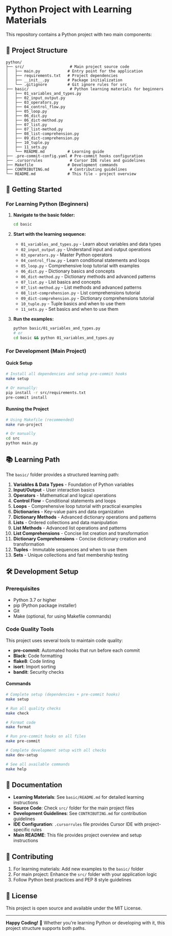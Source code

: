 # Python Project with Learning Materials

This repository contains a Python project with two main components:

## 📁 Project Structure

```
python/
├── src/                    # Main project source code
│   ├── main.py            # Entry point for the application
│   ├── requirements.txt   # Project dependencies
│   ├── __init__.py        # Package initialization
│   └── .gitignore         # Git ignore rules for src
├── basic/                  # Python learning materials for beginners
│   ├── 01_variables_and_types.py
│   ├── 02_input_output.py
│   ├── 03_operators.py
│   ├── 04_control_flow.py
│   ├── 05_loop.py
│   ├── 06_dict.py
│   ├── 06_dict-method.py
│   ├── 07_list.py
│   ├── 07_list-method.py
│   ├── 08_list-comprehension.py
│   ├── 09_dict-comprehension.py
│   ├── 10_tuple.py
│   ├── 11_sets.py
│   └── README.md          # Learning guide
├── .pre-commit-config.yaml # Pre-commit hooks configuration
├── .cursorrules            # Cursor IDE rules and guidelines
├── Makefile               # Development commands
├── CONTRIBUTING.md         # Contributing guidelines
└── README.md              # This file - project overview
```

## 🚀 Getting Started

### For Learning Python (Beginners)

1. **Navigate to the basic folder:**
   ```bash
   cd basic
   ```

2. **Start with the learning sequence:**
   - `01_variables_and_types.py` - Learn about variables and data types
   - `02_input_output.py` - Understand input and output operations
   - `03_operators.py` - Master Python operators
   - `04_control_flow.py` - Learn conditional statements and loops
   - `05_loop.py` - Comprehensive loop tutorial with examples
   - `06_dict.py` - Dictionary basics and concepts
   - `06_dict-method.py` - Dictionary methods and advanced patterns
   - `07_list.py` - List basics and concepts
   - `07_list-method.py` - List methods and advanced patterns
   - `08_list-comprehension.py` - List comprehensions tutorial
   - `09_dict-comprehension.py` - Dictionary comprehensions tutorial
   - `10_tuple.py` - Tuple basics and when to use them
   - `11_sets.py` - Set basics and when to use them

3. **Run the examples:**
   ```bash
   python basic/01_variables_and_types.py
   # or
   cd basic && python 01_variables_and_types.py
   ```

### For Development (Main Project)

#### Quick Setup

```bash
# Install all dependencies and setup pre-commit hooks
make setup

# Or manually:
pip install -r src/requirements.txt
pre-commit install
```

#### Running the Project

```bash
# Using Makefile (recommended)
make run-project

# Or manually
cd src
python main.py
```

## 📚 Learning Path

The `basic/` folder provides a structured learning path:

1. **Variables & Data Types** - Foundation of Python variables
2. **Input/Output** - User interaction basics
3. **Operators** - Mathematical and logical operations
4. **Control Flow** - Conditional statements and loops
5. **Loops** - Comprehensive loop tutorial with practical examples
6. **Dictionaries** - Key-value pairs and data organization
7. **Dictionary Methods** - Advanced dictionary operations and patterns
8. **Lists** - Ordered collections and data manipulation
9. **List Methods** - Advanced list operations and patterns
10. **List Comprehensions** - Concise list creation and transformation
11. **Dictionary Comprehensions** - Concise dictionary creation and transformation
12. **Tuples** - Immutable sequences and when to use them
13. **Sets** - Unique collections and fast membership testing

## 🛠️ Development Setup

### Prerequisites

- Python 3.7 or higher
- pip (Python package installer)
- Git
- Make (optional, for using Makefile commands)

### Code Quality Tools

This project uses several tools to maintain code quality:

- **pre-commit**: Automated hooks that run before each commit
- **Black**: Code formatting
- **flake8**: Code linting
- **isort**: Import sorting
- **bandit**: Security checks

#### Commands

```bash
# Complete setup (dependencies + pre-commit hooks)
make setup

# Run all quality checks
make check

# Format code
make format

# Run pre-commit hooks on all files
make pre-commit

# Complete development setup with all checks
make dev-setup

# See all available commands
make help
```

## 📖 Documentation

- **Learning Materials**: See `basic/README.md` for detailed learning instructions
- **Source Code**: Check `src/` folder for the main project files
- **Development Guidelines**: See `CONTRIBUTING.md` for contribution guidelines
- **IDE Configuration**: `.cursorrules` file provides Cursor IDE with project-specific rules
- **Main README**: This file provides project overview and setup instructions

## 🤝 Contributing

1. For learning materials: Add new examples to the `basic/` folder
2. For main project: Enhance the `src/` folder with your application logic
3. Follow Python best practices and PEP 8 style guidelines

## 📝 License

This project is open source and available under the MIT License.

---

**Happy Coding!** 🐍 Whether you're learning Python or developing with it, this project structure supports both paths.

